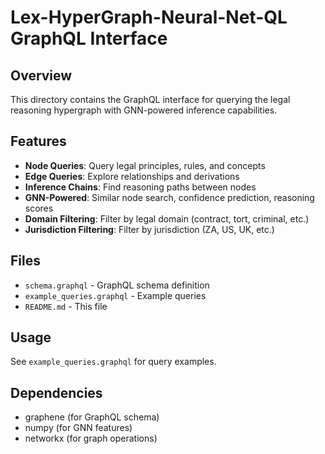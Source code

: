 # Lex-HyperGraph-Neural-Net-QL GraphQL Interface

## Overview

This directory contains the GraphQL interface for querying the legal reasoning hypergraph
with GNN-powered inference capabilities.

## Features

- **Node Queries**: Query legal principles, rules, and concepts
- **Edge Queries**: Explore relationships and derivations
- **Inference Chains**: Find reasoning paths between nodes
- **GNN-Powered**: Similar node search, confidence prediction, reasoning scores
- **Domain Filtering**: Filter by legal domain (contract, tort, criminal, etc.)
- **Jurisdiction Filtering**: Filter by jurisdiction (ZA, US, UK, etc.)

## Files

- `schema.graphql` - GraphQL schema definition
- `example_queries.graphql` - Example queries
- `README.md` - This file

## Usage

See `example_queries.graphql` for query examples.

## Dependencies

- graphene (for GraphQL schema)
- numpy (for GNN features)
- networkx (for graph operations)
